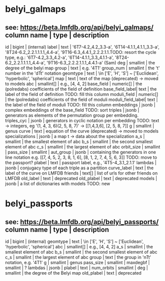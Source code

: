 

# belyi_galmaps
see: https://beta.lmfdb.org/api/belyi_galmaps/
column name     | type        | description
--------------------------------------------
id              | bigint      | (internal)
label           | text        | '6T7-4.2_4.2_3.3-a', '6T14-4.1.1_4.1.1_3.3-a', '8T24-6.2_2.2.1.1.1.1_4.4-a', '9T16-6.3_4.4.1_2.2.2.1.1.TODO: resort the cycle type, e.g.: '6T7-4.2_3.3_4.2-a', '6T14-4.1.1_3.3_4.1.1-a', '8T24-6.2_2.2.1.1.1.1_4.4-a', '9T16-6.3_2.2.2.1.1.1_4.4.1-a' (Sam)
deg             | smallint    | the degree of the belyi map
group           | text        | e.g. '4T1'
group_num       | smallint    | the 't' number in the 'dTt' notation
geomtype        | text        | \in ['E', 'H', 'S'] ~ ['Euclidean', 'hyperbolic', 'spherical']
map             | text        | text of the map (deprecated) -> moved to models
abc             | smallint[]  | e.g., [4, 4, 2]
base_field      | numeric[]   | the (polredabs) coefficients of the field of definition
base_field_label| text        | the label of the field of definition TODO: fill this column
moduli_field    | numeric[]   | the (polredabs) coefficients of the field of moduli
moduli_field_label| text      | the label of the field of moduli TODO: fill this column
embeddings      | jsonb       | complex embeddings of the base_field TODO: sort
triples         | jsonb       | generators as elements of the permutation group per embedding.
triples_cyc     | jsonb       | generators in cyclic notation per embedding TODO: text -> integers, eg '(1, 4, 3, 6)(2, 5, 8, 7)' -> [[1,4,3,6], [2, 5, 8, 7]]
g               | smallint    | genus
curve           | text        | equation of the curve (deprecated) -> moved to models
specializations | jsonb       | a map t -> data about the specialization
a_s             | smallint    | the smallest element of abc
b_s             | smallint    | the second smallest element of abc
c_s             | smallint    | the largest element of abc
orbit_size      | smallint    |
pass_size       | smallint    |
aut_group       | jsonb       | containing the generators in one line notation e.g.  [[7, 4, 5, 2, 3, 8, 1, 6], [8, 1, 2, 7, 4, 5, 6, 3]] TODO: move to the passport?
plabel          | text        | passport label, e.g., '4T5-4_3.1_2.1.1'
lambdas         | jsonb       | conjugacy type of each triple as a partition
curve_label     | text        | the label of the curve on LMFDB
friends         | text[]      | list of urls for other friends on LMFDB
old_label       | text        | deprecated
old_plabel      | text        | deprecated
models          | jsonb       | a list of dictionaries with models TODO: new

# belyi_passports
see: https://beta.lmfdb.org/api/belyi_passports/
column name     | type        | description
--------------------------------------------
id              | bigint      | (internal)
geomtype        | text        | \in ['E', 'H', 'S'] ~ ['Euclidean', 'hyperbolic', 'spherical']
abc             | smallint[]  | e.g., [4, 4, 2]
a_s             | smallint    | the smallest element of abc
b_s             | smallint    | the second smallest element of abc
c_s             | smallint    | the largest element of abc
group           | text        | the group in 'nTt' notation, e.g. '4T1'
g               | smallint    | genus
pass_size       | smallint    |
maxdegbf        | smallint    | ?
lambdas         | jsonb       |
plabel          | text        |
num_orbits      | smallint    |
deg             | smallint    | the degree of the Belyi map
old_plabel      | text        | deprecated


